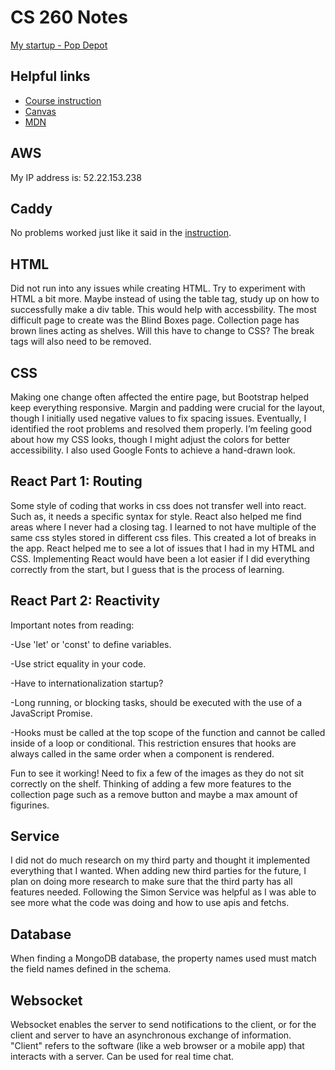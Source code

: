 # CS 260 Notes

[My startup - Pop Depot](https://popdepot.click)

## Helpful links

- [Course instruction](https://github.com/webprogramming260)
- [Canvas](https://byu.instructure.com)
- [MDN](https://developer.mozilla.org)

## AWS

My IP address is: 52.22.153.238 


## Caddy

No problems worked just like it said in the [instruction](https://github.com/webprogramming260/.github/blob/main/profile/webServers/https/https.md).

## HTML

Did not run into any issues while creating HTML. Try to experiment with HTML a bit more. Maybe instead of using the table tag, study up on how to successfully make a div table. This would help with accessbility. The most difficult page to create was the Blind Boxes page. Collection page has brown lines acting as shelves. Will this have to change to CSS? The break tags will also need to be removed. 

## CSS

Making one change often affected the entire page, but Bootstrap helped keep everything responsive. Margin and padding were crucial for the layout, though I initially used negative values to fix spacing issues. Eventually, I identified the root problems and resolved them properly. I’m feeling good about how my CSS looks, though I might adjust the colors for better accessibility. I also used Google Fonts to achieve a hand-drawn look.

## React Part 1: Routing

Some style of coding that works in css does not transfer well into react. Such as, it needs a specific syntax for style. React also helped me find areas where I never had a closing tag. I learned to not have multiple of the same css styles stored in different css files. This created a lot of breaks in the app. React helped me to see a lot of issues that I had in my HTML and CSS. Implementing React would have been a lot easier if I did everything correctly from the start, but I guess that is the process of learning.

## React Part 2: Reactivity

Important notes from reading:

-Use 'let' or 'const' to define variables.

-Use strict equality in your code.

-Have to internationalization startup?

-Long running, or blocking tasks, should be executed with the use of a JavaScript Promise.

-Hooks must be called at the top scope of the function and cannot be called inside of a loop or conditional. This restriction ensures that hooks are always called in the same order when a component is rendered.

Fun to see it working! Need to fix a few of the images as they do not sit correctly on the shelf. Thinking of adding a few more features to the collection page such as a remove button and maybe a max amount of figurines.

## Service

I did not do much research on my third party and thought it implemented everything that I wanted. When adding new third parties for the future, I plan on doing more research to make sure that the third party has all features needed. Following the Simon Service was helpful as I was able to see more what the code was doing and how to use apis and fetchs.

## Database
When finding a MongoDB database, the property names used must match the field names defined in the schema.

## Websocket
Websocket enables the server to send notifications to the client, or for the client and server to have an asynchronous exchange of information. "Client" refers to the software (like a web browser or a mobile app) that interacts with a server. Can be used for real time chat.


